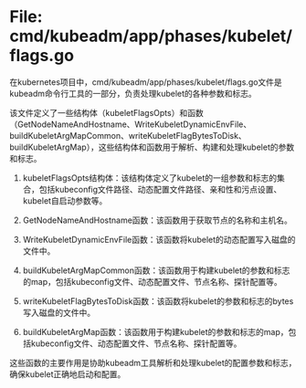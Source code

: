 # File: cmd/kubeadm/app/phases/kubelet/flags.go

在kubernetes项目中，cmd/kubeadm/app/phases/kubelet/flags.go文件是kubeadm命令行工具的一部分，负责处理kubelet的各种参数和标志。

该文件定义了一些结构体（kubeletFlagsOpts）和函数（GetNodeNameAndHostname、WriteKubeletDynamicEnvFile、buildKubeletArgMapCommon、writeKubeletFlagBytesToDisk、buildKubeletArgMap），这些结构体和函数用于解析、构建和处理kubelet的参数和标志。

1. kubeletFlagsOpts结构体：该结构体定义了kubelet的一组参数和标志的集合，包括kubeconfig文件路径、动态配置文件路径、亲和性和污点设置、kubelet自启动参数等。

2. GetNodeNameAndHostname函数：该函数用于获取节点的名称和主机名。

3. WriteKubeletDynamicEnvFile函数：该函数将kubelet的动态配置写入磁盘的文件中。

4. buildKubeletArgMapCommon函数：该函数用于构建kubelet的参数和标志的map，包括kubeconfig文件、动态配置文件、节点名称、探针配置等。

5. writeKubeletFlagBytesToDisk函数：该函数将kubelet的参数和标志的bytes写入磁盘的文件中。

6. buildKubeletArgMap函数：该函数用于构建kubelet的参数和标志的map，包括kubeconfig文件、动态配置文件、节点名称、探针配置等。

这些函数的主要作用是协助kubeadm工具解析和处理kubelet的配置参数和标志，确保kubelet正确地启动和配置。


